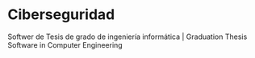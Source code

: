 # Ciberseguridad
Softwer de Tesis de grado de ingeniería informática | Graduation Thesis Software in Computer Engineering
